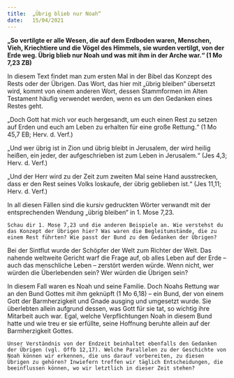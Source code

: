 ```yaml
---
title:  „Übrig blieb nur Noah“
date:   15/04/2021
---
```


**„So vertilgte er alle Wesen, die auf dem Erdboden waren, Menschen, Vieh, Kriechtiere und die Vögel des Himmels, sie wurden vertilgt, von der Erde weg. Übrig blieb nur Noah und was mit ihm in der Arche war.“ (1 Mo 7,23 ZB)**

In diesem Text findet man zum ersten Mal in der Bibel das Konzept des Rests oder der Übrigen. Das Wort, das hier mit „übrig bleiben“ übersetzt wird, kommt von einem anderen Wort, dessen Stammformen im Alten Testament häufig verwendet werden, wenn es um den Gedanken eines Restes geht.

„Doch Gott hat mich vor euch hergesandt, um euch einen Rest zu setzen auf Erden und euch am Leben zu erhalten für eine große Rettung.“ (1 Mo 45,7 EB; Herv. d. Verf.)

„Und wer übrig ist in Zion und übrig bleibt in Jerusalem, der wird heilig heißen, ein jeder, der aufgeschrieben ist zum Leben in Jerusalem.“ (Jes 4,3; Herv. d. Verf.)

„Und der Herr wird zu der Zeit zum zweiten Mal seine Hand ausstrecken, dass er den Rest seines Volks loskaufe, der übrig geblieben ist.“ (Jes 11,11; Herv. d. Verf.)

In all diesen Fällen sind die kursiv gedruckten Wörter verwandt mit der entsprechenden Wendung „übrig bleiben“ in 1. Mose 7,23.

`Schau dir 1. Mose 7,23 und die anderen Beispiele an. Wie verstehst du das Konzept der Übrigen hier? Was waren die Begleitumstände, die zu einem Rest führten? Wie passt der Bund zu dem Gedanken der Übrigen?`

Bei der Sintflut wurde der Schöpfer der Welt zum Richter der Welt. Das nahende weltweite Gericht warf die Frage auf, ob alles Leben auf der Erde – auch das menschliche Leben – zerstört werden würde. Wenn nicht, wer würden die Überlebenden sein? Wer würden die Übrigen sein?

In diesem Fall waren es Noah und seine Familie. Doch Noahs Rettung war an den Bund Gottes mit ihm geknüpft (1 Mo 6,18) – ein Bund, der von einem Gott der Barmherzigkeit und Gnade ausging und umgesetzt wurde. Sie überlebten allein aufgrund dessen, was Gott für sie tat, so wichtig ihre Mitarbeit auch war. Egal, welche Verpflichtungen Noah in diesem Bund hatte und wie treu er sie erfüllte, seine Hoffnung beruhte allein auf der Barmherzigkeit Gottes.

`Unser Verständnis von der Endzeit beinhaltet ebenfalls den Gedanken der Übrigen (vgl. Offb 12,17). Welche Parallelen zu der Geschichte von Noah können wir erkennen, die uns darauf vorbereiten, zu diesen Übrigen zu gehören? Inwiefern treffen wir täglich Entscheidungen, die beeinflussen können, wo wir letztlich in dieser Zeit stehen?`